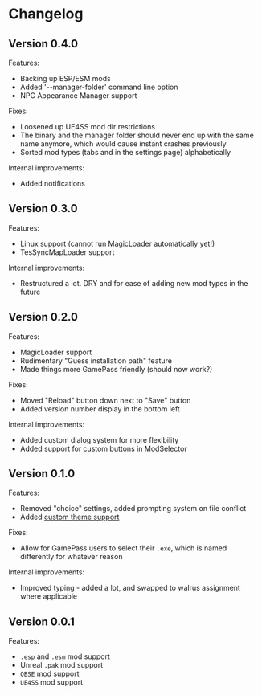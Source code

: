 # Changelog

## Version 0.4.0
Features:
* Backing up ESP/ESM mods
* Added '--manager-folder' command line option
* NPC Appearance Manager support

Fixes:
* Loosened up UE4SS mod dir restrictions
* The binary and the manager folder should never end up with the same name anymore, which would cause instant crashes previously
* Sorted mod types (tabs and in the settings page) alphabetically

Internal improvements:
* Added notifications

## Version 0.3.0
Features:
* Linux support (cannot run MagicLoader automatically yet!)
* TesSyncMapLoader support

Internal improvements:
* Restructured a lot. DRY and for ease of adding new mod types in the future

## Version 0.2.0
Features:
* MagicLoader support
* Rudimentary "Guess installation path" feature
* Made things more GamePass friendly (should now work?)

Fixes:
* Moved "Reload" button down next to "Save" button
* Added version number display in the bottom left

Internal improvements:
* Added custom dialog system for more flexibility
* Added support for custom buttons in ModSelector

## Version 0.1.0
Features:
* Removed "choice" settings, added prompting system on file conflict
* Added [custom theme support](/docs/custom-theme.md)

Fixes:
* Allow for GamePass users to select their `.exe`, which is named differently for whatever reason

Internal improvements:
* Improved typing - added a lot, and swapped to walrus assignment where applicable

## Version 0.0.1
Features:
* `.esp` and `.esm` mod support
* Unreal `.pak` mod support
* `OBSE` mod support
* `UE4SS` mod support
